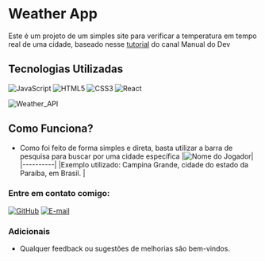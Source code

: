 # **Weather App** 

Este é um projeto de um simples site para verificar a temperatura em tempo real de uma cidade, baseado nesse [tutorial](https://www.youtube.com/watch?v=SjtdH3dWLa8&t=1s) do canal Manual do Dev

## **Tecnologias Utilizadas**
![JavaScript](https://img.shields.io/badge/JavaScript-000?style=for-the-badge&logo=javascript)
![HTML5](https://img.shields.io/badge/HTML5-FFA500?style=for-the-badge&logo=html5) 
![CSS3](https://img.shields.io/badge/CSS3-1E90FF?style=for-the-badge&logo=css3&logoColor=264CE4)
![React](https://img.shields.io/badge/React-000?style=for-the-badge&logo=react)

![Weather_API](https://cdn.weatherapi.com/v4/images/weatherapi_logo.png)

## Como Funciona?


 * Como foi feito de forma simples e direta, basta utilizar a barra de pesquisa para buscar por uma cidade específica
   |![Nome do Jogador](https://drive.google.com/uc?export=view&id=1XllKiqLNprpUDWSy0MOTVrySSrnFAkiu)|
    |----------|
    |Exemplo utilizado: Campina Grande, cidade do estado da Paraíba, em Brasil. |

### Entre em contato comigo: 

[![GitHub](https://img.shields.io/badge/GitHub-000?style=for-the-badge&logo=GitHub&logoColor=0000)](https://github.com/johndriguess/)
[![E-mail](https://img.shields.io/badge/-Email-000?style=for-the-badge&logo=gmail&logoColor=f00)](mailto:johndriguess@gmail.com)

### Adicionais 
* Qualquer feedback ou sugestões de melhorias são bem-vindos.


